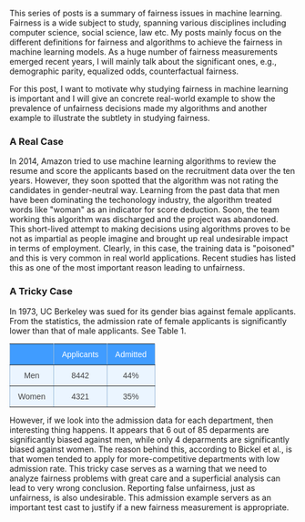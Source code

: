 This series of posts is a summary of fairness issues in machine learning. Fairness is a wide subject to study, spanning various disciplines including computer science, social science, law etc. My posts mainly focus on the different definitions for fairness and algorithms to achieve the fairness in machine learning models. As a huge number of fairness measurements emerged recent years, I will mainly talk about the significant ones, e.g., demographic parity, equalized odds, counterfactual fairness. 

For this post, I want to motivate why studying fairness in machine learning is important and I will give an concrete real-world example to show the prevalence of unfairness decisions made my algorithms and another example to illustrate the subtlety in studying fairness.

### A Real Case
In 2014, Amazon tried to use machine learning algorithms to review the resume and score the applicants based on the recruitment data over the ten years. However, they soon spotted that the algorithm was not rating the candidates in gender-neutral way. Learning from the past data that men have been dominating the techonology industry, the algorithm treated words like "woman" as an indicator for score deduction. Soon, the team working this algorithm was discharged and the project was abandoned. This short-lived attempt to making decisions using algorithms proves to be not as impartial as people imagine and brought up real undesirable impact in terms of employment. Clearly, in this case, the training data is "poisoned" and this is very common in real world applications. Recent studies has listed this as one of the most important reason leading to unfairness.

### A Tricky Case
In 1973, UC Berkeley was sued for its gender bias against female applicants. From the statistics, the admission rate of female applicants is significantly lower than that of male applicants. See Table 1.

<style type="text/css">
.tg  {border-collapse:collapse;border-spacing:0;border-color:#9ABAD9;margin:0px auto;}
.tg td{font-family:Arial, sans-serif;font-size:14px;padding:10px 14px;border-style:solid;border-width:1px;overflow:hidden;word-break:normal;border-color:#9ABAD9;color:#444;background-color:#EBF5FF;}
.tg th{font-family:Arial, sans-serif;font-size:14px;font-weight:normal;padding:10px 14px;border-style:solid;border-width:1px;overflow:hidden;word-break:normal;border-color:#9ABAD9;color:#fff;background-color:#409cff;}
.tg .tg-c3ow{border-color:inherit;text-align:center;vertical-align:top}
.tg .tg-f4iu{font-size:12px;border-color:inherit;text-align:center;vertical-align:top}
</style>
<table class="tg">
  <tr>
    <th class="tg-f4iu"></th>
    <th class="tg-c3ow">Applicants</th>
    <th class="tg-c3ow">Admitted</th>
  </tr>
  <tr>
    <td class="tg-c3ow">Men</td>
    <td class="tg-c3ow">8442</td>
    <td class="tg-c3ow">44%</td>
  </tr>
  <tr>
    <td class="tg-c3ow">Women</td>
    <td class="tg-c3ow">4321</td>
    <td class="tg-c3ow">35%</td>
  </tr>
</table>

However, if we look into the admission data for each department, then interesting thing happens. It appears that 6 out of 85 deparments are significantly biased against men, while only 4 deparments are significantly biased against women. The reason behind this, according to Bickel et al., is that women tended to apply for more-competitive departments with low admission rate.
This tricky case serves as a warning that we need to analyze fairness problems with great care and a superficial analysis can lead to very wrong conclusion. Reporting false unfairness, just as unfairness, is also undesirable. This admission example servers as an important test cast to justify if a new fairness measurement is appropriate. 